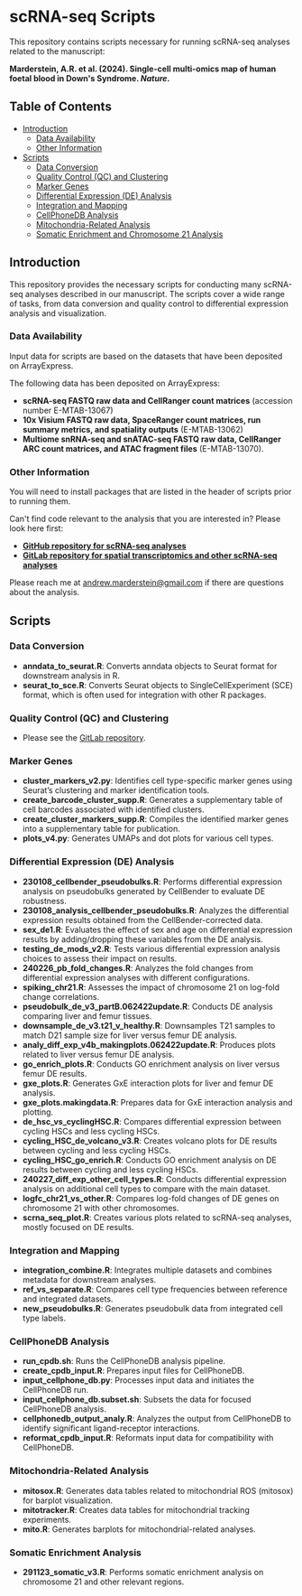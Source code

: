 # scRNA-seq Scripts

This repository contains scripts necessary for running scRNA-seq analyses related to the manuscript:

**Marderstein, A.R. et al. (2024). Single-cell multi-omics map of human foetal blood in Down's Syndrome. _Nature_.**

## Table of Contents
- [Introduction](#introduction)
  - [Data Availability](#data-availability)
  - [Other Information](#other-information)
- [Scripts](#scripts)
  - [Data Conversion](#data-conversion)
  - [Quality Control (QC) and Clustering](#quality-control-qc-and-clustering)
  - [Marker Genes](#marker-genes)
  - [Differential Expression (DE) Analysis](#differential-expression-de-analysis)
  - [Integration and Mapping](#integration-and-mapping)
  - [CellPhoneDB Analysis](#cellphonedb-analysis)
  - [Mitochondria-Related Analysis](#mitochondria-related-analysis)
  - [Somatic Enrichment and Chromosome 21 Analysis](#somatic-enrichment-analysis)

## Introduction

This repository provides the necessary scripts for conducting many scRNA-seq analyses described in our manuscript. The scripts cover a wide range of tasks, from data conversion and quality control to differential expression analysis and visualization.


### Data Availability

Input data for scripts are based on the datasets that have been deposited on ArrayExpress.

The following data has been deposited on ArrayExpress: 
- **scRNA-seq FASTQ raw data and CellRanger count matrices** (accession number E-MTAB-13067)
- **10x Visium FASTQ raw data, SpaceRanger count matrices, run summary metrics, and spatiality outputs** (E-MTAB-13062)
- **Multiome snRNA-seq and snATAC-seq FASTQ raw data, CellRanger ARC count matrices, and ATAC fragment files** (E-MTAB-13070). 

### Other Information
You will need to install packages that are listed in the header of scripts prior to running them.

Can't find code relevant to the analysis that you are interested in? Please look here first:
- **[GitHub repository for scRNA-seq analyses](https://github.com/drewmard/t21-proj)**
- **[GitLab repository for spatial transcriptomics and other scRNA-seq analyses](https://gitlab.com/cvejic-group/downsyndrome/)**

Please reach me at andrew.marderstein@gmail.com if there are questions about the analysis.

## Scripts

### Data Conversion

- **anndata_to_seurat.R**: Converts anndata objects to Seurat format for downstream analysis in R.
- **seurat_to_sce.R**: Converts Seurat objects to SingleCellExperiment (SCE) format, which is often used for integration with other R packages.

### Quality Control (QC) and Clustering

- Please see the [GitLab repository](https://gitlab.com/cvejic-group/downsyndrome/).

### Marker Genes

- **cluster_markers_v2.py**: Identifies cell type-specific marker genes using Seurat’s clustering and marker identification tools.
- **create_barcode_cluster_supp.R**: Generates a supplementary table of cell barcodes associated with identified clusters.
- **create_cluster_markers_supp.R**: Compiles the identified marker genes into a supplementary table for publication.
- **plots_v4.py**: Generates UMAPs and dot plots for various cell types.

### Differential Expression (DE) Analysis

- **230108_cellbender_pseudobulks.R**: Performs differential expression analysis on pseudobulks generated by CellBender to evaluate DE robustness.
- **230108_analysis_cellbender_pseudobulks.R**: Analyzes the differential expression results obtained from the CellBender-corrected data.
- **sex_de1.R**: Evaluates the effect of sex and age on differential expression results by adding/dropping these variables from the DE analysis.
- **testing_de_mods_v2.R**: Tests various differential expression analysis choices to assess their impact on results.
- **240226_pb_fold_changes.R**: Analyzes the fold changes from differential expression analyses with different configurations.
- **spiking_chr21.R**: Assesses the impact of chromosome 21 on log-fold change correlations.
- **pseudobulk_de_v3_partB.062422update.R**: Conducts DE analysis comparing liver and femur tissues.
- **downsample_de_v3.t21_v_healthy.R**: Downsamples T21 samples to match D21 sample size for liver versus femur DE analysis.
- **analy_diff_exp_v4b_makingplots.062422update.R**: Produces plots related to liver versus femur DE analysis.
- **go_enrich_plots.R**: Conducts GO enrichment analysis on liver versus femur DE results.
- **gxe_plots.R**: Generates GxE interaction plots for liver and femur DE analysis.
- **gxe_plots.makingdata.R**: Prepares data for GxE interaction analysis and plotting.
- **de_hsc_vs_cyclingHSC.R**: Compares differential expression between cycling HSCs and less cycling HSCs.
- **cycling_HSC_de_volcano_v3.R**: Creates volcano plots for DE results between cycling and less cycling HSCs.
- **cycling_HSC_go_enrich.R**: Conducts GO enrichment analysis on DE results between cycling and less cycling HSCs.
- **240227_diff_exp_other_cell_types.R**: Conducts differential expression analysis on additional cell types to compare with the main dataset.
- **logfc_chr21_vs_other.R**: Compares log-fold changes of DE genes on chromosome 21 with other chromosomes.
- **scrna_seq_plot.R**: Creates various plots related to scRNA-seq analyses, mostly focused on DE results.

### Integration and Mapping

- **integration_combine.R**: Integrates multiple datasets and combines metadata for downstream analyses.
- **ref_vs_separate.R**: Compares cell type frequencies between reference and integrated datasets.
- **new_pseudobulks.R**: Generates pseudobulk data from integrated cell type labels.

### CellPhoneDB Analysis

- **run_cpdb.sh**: Runs the CellPhoneDB analysis pipeline.
- **create_cpdb_input.R**: Prepares input files for CellPhoneDB.
- **input_cellphone_db.py**: Processes input data and initiates the CellPhoneDB run.
- **input_cellphone_db.subset.sh**: Subsets the data for focused CellPhoneDB analysis.
- **cellphonedb_output_analy.R**: Analyzes the output from CellPhoneDB to identify significant ligand-receptor interactions.
- **reformat_cpdb_input.R**: Reformats input data for compatibility with CellPhoneDB.

### Mitochondria-Related Analysis

- **mitosox.R**: Generates data tables related to mitochondrial ROS (mitosox) for barplot visualization.
- **mitotracker.R**: Creates data tables for mitochondrial tracking experiments.
- **mito.R**: Generates barplots for mitochondrial-related analyses.

### Somatic Enrichment Analysis

- **291123_somatic_v3.R**: Performs somatic enrichment analysis on chromosome 21 and other relevant regions.




